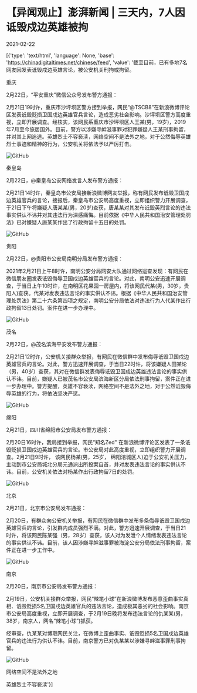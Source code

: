 # 【异闻观止】澎湃新闻 | 三天内，7人因诋毁戍边英雄被拘

2021-02-22

[{'type': 'text/html', 'language': None, 'base': 'https://chinadigitaltimes.net/chinese/feed', 'value': '截至目前，已有多地7名网友因发表诋毁戍边英雄言论，被公安机关刑拘或拘留。

重庆

2月22日，“平安重庆”微信公众号发布警方通报：

2月21日19时许，重庆市沙坪坝区警方接到举报，网民“@TSCB8”在新浪微博评论区发表诋毁贬损卫国戍边英雄官兵言论，造成恶劣社会影响。沙坪坝区警方高度重视，立即开展调查。经核实，该网民系重庆市沙坪坝区人王某(男，19岁)，2019年7月至今旅居国外。目前，警方以涉嫌寻衅滋事罪对犯罪嫌疑人王某刑事拘留，并对其上网追逃。英雄烈士不容亵渎，网络空间不是法外之地，对于公然侮辱英雄烈士事迹和精神的行为，公安机关将依法予以严厉打击。

![GitHub](https://chinadigitaltimes.net/chinese/files/2021/02/post-662872-60343f9719822.)

秦皇岛

2月22日，@秦皇岛公安网络发言人发布警方通报：

2月21日14时许，秦皇岛市公安局接新浪微博网友举报，称有网民发布诋毁卫国戍边英雄官兵的言论，接报后，秦皇岛市公安局高度重视，立即组织警力开展调查，于21日下午将嫌疑人唐某某(男，20岁)查获，唐某某对其发布诋毁英烈言论的违法事实供认不讳并对其违法行为深感痛悔。目前依据《中华人民共和国治安管理处罚法》已对嫌疑人唐某某作出了行政拘留十五日的处罚。

![GitHub](https://chinadigitaltimes.net/chinese/files/2021/02/post-662872-60343f9959534.)

贵阳

2月22日，@贵阳市公安局南明分局发布警方通报：

2021年2月21日上午8时许，南明公安分局网安大队通过网络巡查发现：有网民在微信朋友圈发表诋毁侮辱卫国戍边英雄官兵的言论。对此，南明公安迅速开展调查，于当日上午10时许，在南明区花果园一房屋内，将该网民代某(男，30岁，贵阳人)查获。代某对发表违法言论的事实供认不讳。根据《中华人民共和国治安管理处罚法》第二十六条第四项之规定，南明公安分局依法对违法行为人代某作出行政拘留13日处罚。案件在进一步办理中。

![GitHub](https://chinadigitaltimes.net/chinese/files/2021/02/post-662872-60343f9b99d08.)

茂名

2月22日，@茂名滨海平安发布警方通报：

2月21日12时许，公安机关接群众举报，有网民在微信群中发布侮辱诋毁卫国戍边英雄官兵的言论。对此，警方迅速开展调查，于当日22时许，将该嫌疑人田某论（男，40岁）查获，其对在微信群发表侮辱诋毁卫国戍边英雄违法言论的事实供认不讳。目前，嫌疑人已被茂名市公安局滨海新区分局依法刑事拘留，案件正在进一步办理中。警方提醒，英雄不容亵渎，网络空间不是法外之地，对于公然诋毁侮辱英雄的行为，将依法坚决严惩。

![GitHub](https://chinadigitaltimes.net/chinese/files/2021/02/post-662872-60343f9dd259b.)

绵阳

2月21日，四川省绵阳市公安局发布警方通报：

2月20日16时许，我局接到举报，网民“知名Zed&quot; 在新浪微博评论区发表了一条诋毁贬损卫国戍边英雄官兵的言论。市公安局对此高度重视，立即组织警力开展调查。2月21日9时许， 该网民杨某(男，25岁， 绵阳涪城区人)迫于公安机关压力，主动到市公安局城北分局元通派出所投案自首，并对发表违法言论的事实供认不讳。目前，公安机关依法对杨某作出行政拘留7日的处罚。

![GitHub](https://chinadigitaltimes.net/chinese/files/2021/02/post-662872-60343fa02290e.)

北京

2月21日，北京市公安局发布通报：

2月20日，有群众向公安机关举报，有网民在微信群中发布多条侮辱诋毁卫国戍边英雄官兵的言论，引发群内成员强烈不满。对此，警方迅速开展调查，于当日21时许，将该网民陈某强（男，28岁）查获，该人对为发泄个人情绪发表违法言论的事实供认不讳。目前，该人因涉嫌寻衅滋事罪被海淀公安分局依法刑事拘留，案件正在进一步工作中。

![GitHub](https://chinadigitaltimes.net/chinese/files/2021/02/post-662872-60343fa26bca2.)

南京

2月20日，南京市公安局发布警方通报：

2月19日，公安机关接群众举报，网民“辣笔小球”在新浪微博发布恶意歪曲事实真相、诋毁贬损5名卫国戍边英雄官兵的违法言论，造成极其恶劣的社会影响。南京市公安局高度重视，立即开展调查，于2月19日晚将发布违法言论的仇某某(男，38岁，南京人，网名“辣笔小球”)抓获。

经审查，仇某某对博取网民关注，在微博上歪曲事实、诋毁贬损5名卫国戍边英雄官兵的违法行为供认不讳。目前，南京警方已对仇某某以涉嫌寻衅滋事罪刑事拘留。

![GitHub](https://chinadigitaltimes.net/chinese/files/2021/02/post-662872-60343fa515fcf.)

网络空间不是法外之地

英雄烈士不容亵渎'}]